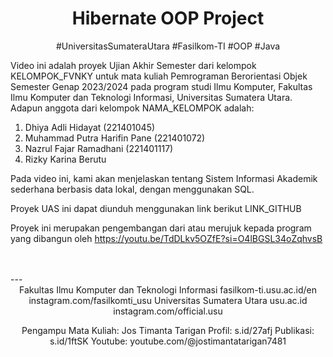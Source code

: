 <h1  align="center">Hibernate OOP Project</h1>
<p  align="center">#UniversitasSumateraUtara #Fasilkom-TI #OOP #Java</p>

Video ini adalah proyek Ujian Akhir Semester dari kelompok KELOMPOK_FVNKY untuk mata kuliah Pemrograman Berorientasi Objek Semester Genap 2023/2024 pada program studi Ilmu Komputer, Fakultas Ilmu Komputer dan Teknologi Informasi, Universitas Sumatera Utara.
Adapun anggota dari kelompok NAMA_KELOMPOK adalah:

1. Dhiya Adli Hidayat (221401045)
2. Muhammad Putra Harifin Pane (221401072) 
3. Nazrul Fajar Ramadhani (221401117)
4. Rizky Karina Berutu

Pada video ini, kami akan menjelaskan tentang Sistem Informasi Akademik sederhana berbasis data lokal, dengan menggunakan SQL.

Proyek UAS ini dapat diunduh menggunakan link berikut LINK_GITHUB 

Proyek ini merupakan pengembangan dari atau merujuk kepada program yang dibangun oleh https://youtu.be/TdDLkv5OZfE?si=O4lBGSL34oZqhvsB

</br>
</br>
---
<div align="center">
Fakultas Ilmu Komputer dan Teknologi Informasi
fasilkom-ti.usu.ac.id/en 
instagram.com/fasilkomti_usu 
Universitas Sumatera Utara
usu.ac.id
instagram.com/official.usu

Pengampu Mata Kuliah: Jos Timanta Tarigan
Profil: s.id/27afj
Publikasi: s.id/1ftSK
Youtube: youtube.com/@jostimantatarigan7481
</div>
